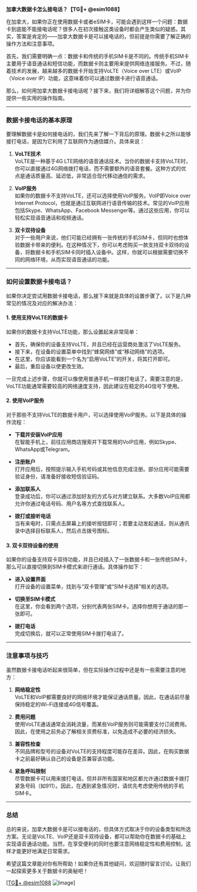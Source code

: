 **加拿大数据卡怎么接电话？【TG💪+ @esim1088】**

在加拿大，如果你正在使用数据卡或者eSIM卡，可能会遇到这样一个问题：数据卡到底能不能接电话呢？很多人在初次接触这类设备时都会产生类似的疑惑。其实，答案是肯定的——加拿大数据卡是可以接电话的，但前提是你需要了解正确的操作方法和注意事项。

首先，我们需要明确一点：数据卡和传统的手机SIM卡是不同的。传统手机SIM卡主要用于语音通话和短信功能，而数据卡则主要用来提供网络连接服务。不过，随着技术的发展，越来越多的数据卡开始支持VoLTE（Voice over LTE）或VoIP（Voice over IP）功能，这意味着你可以通过数据卡进行语音通话。

那么，如何用加拿大数据卡接电话呢？接下来，我们将详细解答这个问题，并为你提供一些实用的操作指南。

---

### 数据卡接电话的基本原理

要理解数据卡是如何接电话的，我们先来了解一下背后的原理。数据卡之所以能够接打电话，是因为它利用了互联网作为通信媒介。具体来说：

1. **VoLTE技术**  
   VoLTE是一种基于4G LTE网络的语音通话技术。当你的数据卡支持VoLTE时，你可以直接通过4G网络拨打电话，而不需要额外的语音套餐。这种方式的优点是通话质量高、延迟低，非常适合现代移动通信的需求。

2. **VoIP服务**  
   如果你的数据卡不支持VoLTE，还可以选择使用VoIP服务。VoIP即Voice over Internet Protocol，也就是通过互联网进行语音传输的技术。常见的VoIP应用包括Skype、WhatsApp、Facebook Messenger等。通过这些应用，你可以轻松实现语音通话和视频通话。

3. **双卡双待设备**  
   对于一些用户来说，他们可能已经拥有一张传统的手机SIM卡，但同时也想体验数据卡带来的便利。在这种情况下，你可以考虑购买一款支持双卡双待的设备，将数据卡和手机SIM卡同时插入设备中。这样，你就可以根据需要切换不同的网络环境，从而实现语音通话的功能。

---

### 如何设置数据卡接电话？

如果你决定尝试用数据卡接电话，那么接下来就是具体的设置步骤了。以下是几种常见的情况及对应的解决办法：

#### 1. 使用支持VoLTE的数据卡
如果你的数据卡支持VoLTE功能，那么设置起来非常简单：
- 首先，确保你的设备支持VoLTE，并且已经在运营商处激活了VoLTE服务。
- 接下来，在设备的设置菜单中找到“蜂窝网络”或“移动网络”的选项。
- 在这里，你应该能看到一个名为“启用VoLTE”的开关，将其打开即可。
- 最后，重启设备以使更改生效。

一旦完成上述步骤，你就可以像使用普通手机一样拨打电话了。需要注意的是，VoLTE功能通常需要较高的网络速度支持，因此建议在稳定的4G信号下使用。

#### 2. 使用VoIP服务
对于那些不支持VoLTE的数据卡用户，可以选择使用VoIP服务。以下是具体的操作流程：

- **下载并安装VoIP应用**  
  在智能手机上，前往应用商店搜索并下载常用的VoIP应用，例如Skype、WhatsApp或Telegram。

- **注册账户**  
  打开应用后，按照提示输入手机号码或其他信息完成注册。部分应用可能需要验证身份，请准备好接收短信验证码。

- **添加联系人**  
  登录成功后，你可以通过添加好友的方式与对方建立联系。大多数VoIP应用都允许你通过电话号码、用户名等方式查找联系人。

- **拨打或接听电话**  
  当有来电时，只需点击屏幕上的接听按钮即可；若要主动发起通话，则从通讯录中选择目标联系人，然后点击拨号图标。

#### 3. 双卡双待设备的使用
如果你的设备支持双卡双待功能，并且已经插入了一张数据卡和一张传统SIM卡，那么可以直接切换到SIM卡模式来进行通话。具体操作如下：

- **进入设置界面**  
  打开设备的设置菜单，找到与“双卡管理”或“SIM卡选择”相关的选项。

- **切换至SIM卡模式**  
  在这里，你会看到两个选项，分别代表两张SIM卡。选择你想用于通话的那一张即可。

- **拨打电话**  
  完成切换后，就可以正常使用SIM卡拨打电话了。

---

### 注意事项与技巧

虽然数据卡接电话听起来很简单，但在实际操作过程中还是有一些需要注意的地方：

1. **网络稳定性**  
   VoLTE和VoIP都需要良好的网络环境才能保证通话质量。因此，在通话前尽量保持稳定的Wi-Fi连接或4G信号覆盖。

2. **费用问题**  
   使用VoLTE通话通常会消耗流量，而某些VoIP服务则可能需要支付订阅费用。因此，在使用之前务必了解相关资费标准，以免造成不必要的经济损失。

3. **兼容性检查**  
   不同品牌和型号的设备对VoLTE的支持程度可能存在差异。因此，在购买数据卡之前最好确认自己的设备是否兼容该功能。

4. **紧急呼叫限制**  
   尽管数据卡可以用来接打电话，但并非所有国家和地区都允许通过数据卡拨打紧急号码（如911）。因此，在遇到紧急情况时，请优先考虑使用传统的手机SIM卡。

---

### 总结

总的来说，加拿大数据卡是可以接电话的，但具体方式取决于你的设备类型和所选方案。无论是VoLTE、VoIP还是双卡双待设备，都可以帮助你在数据卡的基础上实现语音通话功能。当然，在享受便利的同时也要注意网络稳定性和费用控制，这样才能更好地满足日常需求。

希望这篇文章能对你有所帮助！如果你还有其他疑问，欢迎随时留言讨论。让我们一起探索更多关于数据卡的奥秘吧！

[[TG💪+ @esim1088](https://t.me/s/esim1088) ![Image](https://i.postimg.cc/4NQfJmqS/Snipaste-2025-05-13-00-14-12.png)]